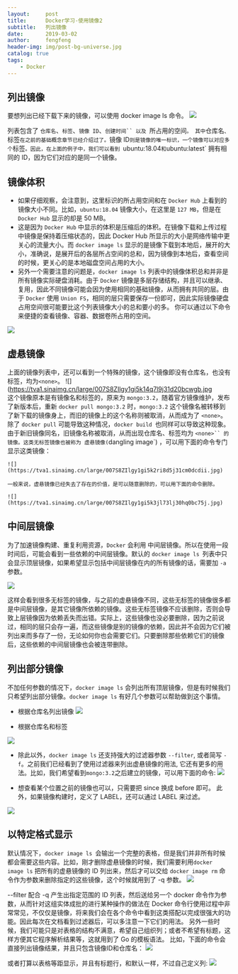 ```yaml
---
layout:     post
title:      Docker学习-使用镜像2
subtitle:   列出镜像
date:       2019-03-02
author:     fengfeng
header-img: img/post-bg-universe.jpg
catalog: true
tags:
    - Docker
---
```


## 列出镜像

要想列出已经下载下来的镜像，可以使用 docker image ls 命令。
![](https://tva1.sinaimg.cn/large/007S8ZIlgy1gi5jgwfa5fj31d20icjwa.jpg)

列表包含了 `仓库名`、`标签`、`镜像 ID`、`创建时间`` 以及 `所占用的空间`。
其中`仓库名`、`标签`在之前的基础概念章节已经介绍过了。`镜像 ID` 则是镜像的唯一标识，一个镜像可以对应多个 `标签`。因此，在上面的例子中，我们可以看到 `ubuntu:18.04` 和 `ubuntu:latest` 拥有相同的 ID，因为它们对应的是同一个镜像。

## 镜像体积

* 如果仔细观察，会注意到，这里标识的所占用空间和在 `Docker Hub` 上看到的镜像大小不同。比如，`ubuntu:18.04` 镜像大小，在这里是 `127 MB`，但是在`Docker Hub` 显示的却是 50 MB。  
* 这是因为 `Docker Hub` 中显示的体积是压缩后的体积。在镜像下载和上传过程中镜像是保持着压缩状态的，因此 Docker Hub 所显示的大小是网络传输中更关心的流量大小。而 `docker image ls` 显示的是镜像下载到本地后，展开的大小，准确说，是展开后的各层所占空间的总和，因为镜像到本地后，查看空间的时候，更关心的是本地磁盘空间占用的大小。  
* 另外一个需要注意的问题是，`docker image ls` 列表中的镜像体积总和并非是所有镜像实际硬盘消耗。由于 `Docker` 镜像是多层存储结构，并且可以继承、复用，因此不同镜像可能会因为使用相同的基础镜像，从而拥有共同的层。由于 `Docker` 使用 `Union FS`，相同的层只需要保存一份即可，因此实际镜像硬盘占用空间很可能要比这个列表镜像大小的总和要小的多。
你可以通过以下命令来便捷的查看镜像、容器、数据卷所占用的空间。

![](https://tva1.sinaimg.cn/large/007S8ZIlgy1gi5jlgd2n0j31fw0gcwia.jpg)

## 虚悬镜像
上面的镜像列表中，还可以看到一个特殊的镜像，这个镜像即没有仓库名，也没有标签，均为`<none>`。
![](https://tva1.sinaimg.cn/large/007S8ZIlgy1gi5k14q7l9j31d20bcwgb.jpg  
这个镜像原本是有镜像名和标签的，原来为 `mongo:3.2`，随着官方镜像维护，发布了新版本后，重新 `docker pull mongo:3.2` 时，`mongo:3.2` 这个镜像名被转移到了新下载的镜像身上，而旧的镜像上的这个名称则被取消，从而成为了 `<none>`。除了 `docker pull` 可能导致这种情况，`docker build `也同样可以导致这种现象。由于新旧镜像同名，旧镜像名称被取消，从而出现仓库名、标签均为 `<none>`` 的镜像。这类无标签镜像也被称为 虚悬镜像(`dangling image`) ，可以用下面的命令专门显示这类镜像：

    ![](https://tva1.sinaimg.cn/large/007S8ZIlgy1gi5k2ri8d5j31cm0dcdii.jpg)

    一般来说，虚悬镜像已经失去了存在的价值，是可以随意删除的，可以用下面的命令删除。

    ![](https://tva1.sinaimg.cn/large/007S8ZIlgy1gi5k3jl73lj30hq0bc75j.jpg)

## 中间层镜像

为了加速镜像构建、重复利用资源，`Docker` 会利用 中间层镜像。所以在使用一段时间后，可能会看到一些依赖的中间层镜像。默认的 `docker image ls `列表中只会显示顶层镜像，如果希望显示包括中间层镜像在内的所有镜像的话，需要加 `-a` 参数。

![](https://tva1.sinaimg.cn/large/007S8ZIlgy1gi5l1fnkblj30xs0bcq4f.jpg)

这样会看到很多无标签的镜像，与之前的虚悬镜像不同，这些无标签的镜像很多都是中间层镜像，是其它镜像所依赖的镜像。这些无标签镜像不应该删除，否则会导致上层镜像因为依赖丢失而出错。实际上，这些镜像也没必要删除，因为之前说过，相同的层只会存一遍，而这些镜像是别的镜像的依赖，因此并不会因为它们被列出来而多存了一份，无论如何你也会需要它们。只要删除那些依赖它们的镜像后，这些依赖的中间层镜像也会被连带删除。

## 列出部分镜像

不加任何参数的情况下，`docker image ls` 会列出所有顶层镜像，但是有时候我们只希望列出部分镜像。`docker image ls` 有好几个参数可以帮助做到这个事情。

* 根据仓库名列出镜像
![](https://tva1.sinaimg.cn/large/007S8ZIlgy1gi5l6q5la9j31g40hc77r.jpg)

* 根据仓库名和标签

![](https://tva1.sinaimg.cn/large/007S8ZIlgy1gi5l7kx29tj31g40dc417.jpg)

* 除此以外，`docker image ls` 还支持强大的过滤器参数 `--filter`, 或者简写 `-f`。之前我们已经看到了使用过滤器来列出虚悬镜像的用法, 它还有更多的用法。比如，我们希望看到`mongo:3.2`之后建立的镜像，可以用下面的命令:
![](https://tva1.sinaimg.cn/large/007S8ZIlgy1gi5laz67k4j31g40ecwhp.jpg)

* 想查看某个位置之前的镜像也可以，只需要把 since 换成 before 即可。
此外，如果镜像构建时，定义了 LABEL，还可以通过 LABEL 来过滤。

![](https://tva1.sinaimg.cn/large/007S8ZIlgy1gi5lbrglerj31g40ccac2.jpg)

## 以特定格式显示

默认情况下，`docker image ls `会输出一个完整的表格，但是我们并非所有时候都会需要这些内容。比如，刚才删除虚悬镜像的时候，我们需要利用`docker image ls` 把所有的虚悬镜像的 ID 列出来，然后才可以交给 `docker image rm` 命令作为参数来删除指定的这些镜像，这个时候就用到了 -q 参数。
![](https://tva1.sinaimg.cn/large/007S8ZIlgy1gi5lkq2xkwj31g40icjux.jpg)

--filter 配合 -q 产生出指定范围的 ID 列表，然后送给另一个 docker 命令作为参数，从而针对这组实体成批的进行某种操作的做法在 Docker 命令行使用过程中非常常见，不仅仅是镜像，将来我们会在各个命令中看到这类搭配以完成很强大的功能。因此每次在文档看到过滤器后，可以多注意一下它们的用法。
另外一些时候，我们可能只是对表格的结构不满意，希望自己组织列；或者不希望有标题，这样方便其它程序解析结果等，这就用到了 Go 的模板语法。
比如，下面的命令会直接列出镜像结果，并且只包含镜像ID和仓库名：
![](https://tva1.sinaimg.cn/large/007S8ZIlgy1gi5m85qkdoj31g40icwin.jpg)

或者打算以表格等距显示，并且有标题行，和默认一样，不过自己定义列:
![](https://tva1.sinaimg.cn/large/007S8ZIlgy1gi5m96k3irj31g40icq7h.jpg)
